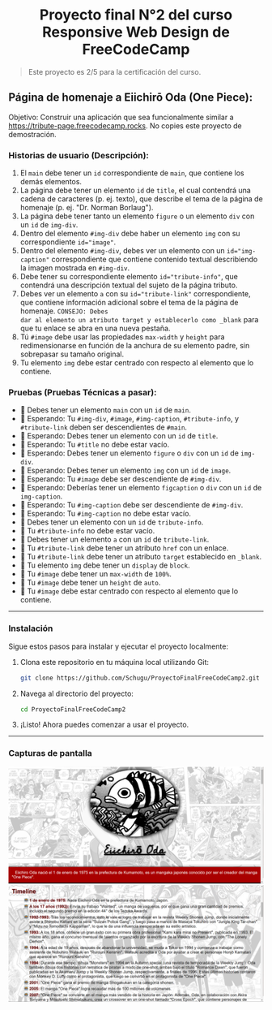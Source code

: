 <h1 align='center'>Proyecto final N°2 del curso Responsive Web Design de FreeCodeCamp</h1>

> Este proyecto es 2/5 para la certificación del curso.

## Página de homenaje a Eiichirō Oda (One Piece):
Objetivo: Construir una aplicación que sea funcionalmente similar a https://tribute-page.freecodecamp.rocks. No copies este proyecto de demostración.

### Historias de usuario (Descripción): 
1. El <code>main</code> debe tener un <code>id</code> correspondiente de <code>main</code>, que contiene los demás elementos.
2. La página debe tener un elemento <code>id</code> de <code>title</code>, el cual contendrá una cadena de caracteres (p. ej. texto), que describe el tema de la página de homenaje (p. ej. "Dr. Norman Borlaug").
3. La página debe tener tanto un elemento <code>figure</code> o un elemento <code>div</code> con un <code>id</code> de <code>img-div</code>.
4. Dentro del elemento <code>#img-div</code> debe haber un elemento <code>img</code> con su correspondiente <code>id="image"</code>.
5. Dentro del elemento <code>#img-div</code>, debes ver un elemento con un <code>id="img-caption"</code> correspondiente que contiene contenido textual describiendo la imagen mostrada en <code>#img-div</code>.
6. Debe tener su correspondiente elemento <code>id="tribute-info"</code>, que contendrá una descripción textual del sujeto de la página tributo.
7. Debes ver un elemento <code>a</code> con su <code>id="tribute-link"</code> correspondiente, que contiene información adicional sobre el tema de la página de homenaje. <code>CONSEJO: Debes dar al elemento un atributo target y establecerlo como _blank</code> para que tu enlace se abra en una nueva pestaña.
8. Tú <code>#image</code> debe usar las propiedades <code>max-width</code> y <code>height</code> para redimensionarse en función de la anchura de su elemento padre, sin sobrepasar su tamaño original.
9. Tu elemento <code>img</code> debe estar centrado con respecto al elemento que lo contiene.

### Pruebas (Pruebas Técnicas a pasar): 
- 🧪 Debes tener un elemento <code>main</code> con un <code>id</code> de <code>main</code>.
- 🧪 Esperando: Tu <code>#img-div</code>, <code>#image</code>, <code>#img-caption</code>, <code>#tribute-info</code>, y <code>#tribute-link</code> deben ser descendientes de <code>#main</code>.
- 🧪 Esperando: Debes tener un elemento con un <code>id</code> de <code>title</code>.
- 🧪 Esperando: Tu <code>#title</code> no debe estar vacío.
- 🧪 Esperando: Debes tener un elemento <code>figure</code> o <code>div</code> con un <code>id</code> de <code>img-div</code>.
- 🧪 Esperando: Debes tener un elemento <code>img</code> con un <code>id</code> de <code>image</code>.
- 🧪 Esperando: Tu <code>#image</code> debe ser descendiente de <code>#img-div</code>.
- 🧪 Esperando: Deberías tener un elemento <code>figcaption</code> o <code>div</code> con un <code>id</code> de <code>img-caption</code>.
- 🧪 Esperando: Tu <code>#img-caption</code> debe ser descendiente de <code>#img-div</code>.
- 🧪 Esperando: Tu <code>#img-caption</code> no debe estar vacío.
- 🧪 Debes tener un elemento con un <code>id</code> de <code>tribute-info</code>.
- 🧪 Tu <code>#tribute-info</code> no debe estar vacío.
- 🧪 Debes tener un elemento <code>a</code> con un <code>id</code> de <code>tribute-link</code>.
- 🧪 Tu <code>#tribute-link</code> debe tener un atributo <code>href</code> con un enlace.
- 🧪 Tu <code>#tribute-link</code> debe tener un atributo <code>target</code> establecido en <code>_blank</code>.
- 🧪 Tu elemento <code>img</code> debe tener un <code>display</code> de <code>block</code>.
- 🧪 Tu <code>#image</code> debe tener un <code>max-width</code> de <code>100%</code>.
- 🧪 Tu <code>#image</code> debe tener un <code>height</code> de <code>auto</code>.
- 🧪 Tu <code>#image</code> debe estar centrado con respecto al elemento que lo contiene.
  
------------

### Instalación

Sigue estos pasos para instalar y ejecutar el proyecto localmente:

1. Clona este repositorio en tu máquina local utilizando Git:

    ```bash
    git clone https://github.com/Schugu/ProyectoFinalFreeCodeCamp2.git
    ```

2. Navega al directorio del proyecto:

    ```bash
    cd ProyectoFinalFreeCodeCamp2
    ```

3. ¡Listo! Ahora puedes comenzar a usar el proyecto.

------------

### Capturas de pantalla
<img src='media/CapturaDePantalla1.png' alt='CapturaDePantalla1'>
<img src='media/CapturaDePantalla2.png' alt='CapturaDePantalla2'>
